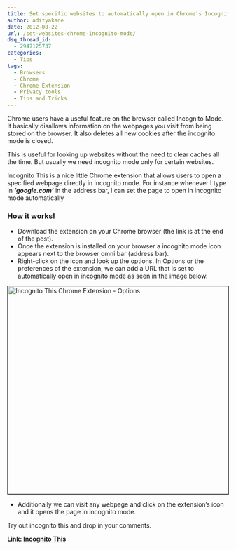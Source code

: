 ```yaml
---
title: Set specific websites to automatically open in Chrome’s Incognito Mode
author: adityakane
date: 2012-08-22
url: /set-websites-chrome-incognito-mode/
dsq_thread_id:
  - 2947125737
categories:
  - Tips
tags:
  - Browsers
  - Chrome
  - Chrome Extension
  - Privacy tools
  - Tips and Tricks
---
```

Chrome users have a useful feature on the browser called Incognito Mode. It basically disallows information on the webpages you visit from being stored on the browser. It also deletes all new cookies after the incognito mode is closed.

This is useful for looking up websites without the need to clear caches all the time. But usually we need incognito mode only for certain websites.

Incognito This is a nice little Chrome extension that allows users to open a specified webpage directly in incognito mode. For instance whenever I type in ***‘google.com’*** in the address bar, I can set the page to open in incognito mode automatically

### How it works!

  * Download the extension on your Chrome browser (the link is at the end of the post).
  * Once the extension is installed on your browser a incognito mode icon appears next to the browser omni bar (address bar).
  * Right-click on the icon and look up the options. In Options or the preferences of the extension, we can add a URL that is set to automatically open in incognito mode as seen in the image below.

[<img class="alignnone size-full wp-image-60995" style="border: 1px solid black;" title="Incognito This Chrome Extension - Options" src="http://cdn.devilsworkshop.org/files/2012/08/incognito_this_options.png" alt="Incognito This Chrome Extension - Options" width="550" height="474" />][1]

  * Additionally we can visit any webpage and click on the extension’s icon and it opens the page in incognito mode.

Try out incognito this and drop in your comments.

**Link: <a href="https://chrome.google.com/webstore/detail/icnaplnkjfjncegmphmlfpggildllbho/related" onclick="_gaq.push(['_trackEvent', 'outbound-article', 'https://chrome.google.com/webstore/detail/icnaplnkjfjncegmphmlfpggildllbho/related', 'Incognito This']);" >Incognito This</a>**

 [1]: http://cdn.devilsworkshop.org/files/2012/08/incognito_this_options.png
